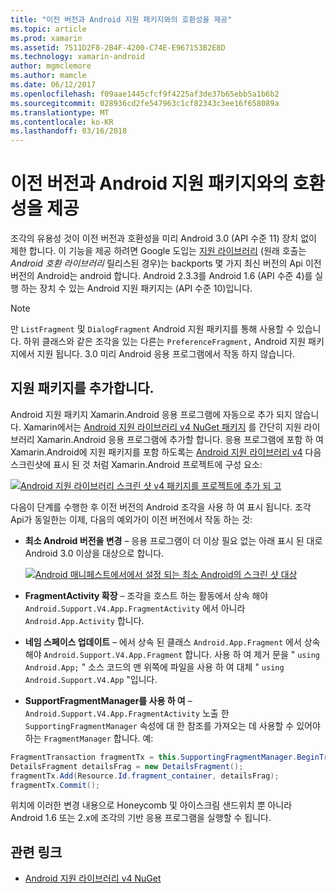 ```yaml
---
title: "이전 버전과 Android 지원 패키지와의 호환성을 제공"
ms.topic: article
ms.prod: xamarin
ms.assetid: 7511D2F8-2B4F-4200-C74E-E967153B2E8D
ms.technology: xamarin-android
author: mgmclemore
ms.author: mamcle
ms.date: 06/12/2017
ms.openlocfilehash: f09aae1445cfcf9f4225af3de37b65ebb5a1b6b2
ms.sourcegitcommit: 028936cd2fe547963c1cf82343c3ee16f658089a
ms.translationtype: MT
ms.contentlocale: ko-KR
ms.lasthandoff: 03/16/2018
---
```

# <a name="providing-backwards-compatibility-with-the-android-support-package"></a>이전 버전과 Android 지원 패키지와의 호환성을 제공

조각의 유용성 것이 이전 버전과 호환성을 미리 Android 3.0 (API 수준 11) 장치 없이 제한 합니다. 이 기능을 제공 하려면 Google 도입는 [지원 라이브러리](http://developer.android.com/sdk/compatibility-library.html) (원래 호출는 *Android 호환 라이브러리* 릴리스된 경우)는 backports 몇 가지 최신 버전의 Api 이전 버전의 Android는 android 합니다. Android 2.3.3를 Android 1.6 (API 수준 4)를 실행 하는 장치 수 있는 Android 지원 패키지는 (API 수준 10)입니다.

> [!NOTE]
> 만 `ListFragment` 및 `DialogFragment` Android 지원 패키지를 통해 사용할 수 있습니다. 하위 클래스와 같은 조각을 있는 다른는 `PreferenceFragment,` Android 지원 패키지에서 지원 됩니다. 3.0 미리 Android 응용 프로그램에서 작동 하지 않습니다. 


## <a name="adding-the-support-package"></a>지원 패키지를 추가합니다.

Android 지원 패키지 Xamarin.Android 응용 프로그램에 자동으로 추가 되지 않습니다. Xamarin에서는 [Android 지원 라이브러리 v4 NuGet 패키지](https://www.nuget.org/packages/Xamarin.Android.Support.v4/) 를 간단히 지원 라이브러리 Xamarin.Android 응용 프로그램에 추가할 합니다. 응용 프로그램에 포함 하 여 Xamarin.Android에 지원 패키지를 포함 하도록는 [Android 지원 라이브러리 v4](https://www.nuget.org/packages/Xamarin.Android.Support.v4/) 다음 스크린샷에 표시 된 것 처럼 Xamarin.Android 프로젝트에 구성 요소: 

[![Android 지원 라이브러리 스크린 샷 v4 패키지를 프로젝트에 추가 되 고](providing-backwards-compatibility-images/02-sml.png)](providing-backwards-compatibility-images/02.png#lightbox)

다음이 단계를 수행한 후 이전 버전의 Android 조각을 사용 하 여 표시 됩니다. 조각 Api가 동일한는 이제, 다음의 예외가이 이전 버전에서 작동 하는 것: 

-   **최소 Android 버전을 변경** &ndash; 응용 프로그램이 더 이상 필요 없는 아래 표시 된 대로 Android 3.0 이상을 대상으로 합니다. 

    [![Android 매니페스트에서에서 설정 되는 최소 Android의 스크린 샷 대상](providing-backwards-compatibility-images/03-sml.png)](providing-backwards-compatibility-images/03.png#lightbox)

-   **FragmentActivity 확장** &ndash; 조각을 호스트 하는 활동에서 상속 해야 `Android.Support.V4.App.FragmentActivity` 에서 아니라 `Android.App.Activity` 합니다. 

-   **네임 스페이스 업데이트** &ndash; 에서 상속 된 클래스 `Android.App.Fragment` 에서 상속 해야 `Android.Support.V4.App.Fragment` 합니다. 사용 하 여 제거 문을 " `using Android.App;` " 소스 코드의 맨 위쪽에 파일을 사용 하 여 대체 " `using Android.Support.V4.App` "입니다. 

-   **SupportFragmentManager를 사용 하 여** &ndash; `Android.Support.V4.App.FragmentActivity` 노출 한 `SupportingFragmentManager` 속성에 대 한 참조를 가져오는 데 사용할 수 있어야 하는 `FragmentManager` 합니다. 예: 

```csharp
FragmentTransaction fragmentTx = this.SupportingFragmentManager.BeginTransaction();
DetailsFragment detailsFrag = new DetailsFragment();
fragmentTx.Add(Resource.Id.fragment_container, detailsFrag);
fragmentTx.Commit();
```

위치에 이러한 변경 내용으로 Honeycomb 및 아이스크림 샌드위치 뿐 아니라 Android 1.6 또는 2.x에 조각의 기반 응용 프로그램을 실행할 수 됩니다. 


## <a name="related-links"></a>관련 링크

- [Android 지원 라이브러리 v4 NuGet](https://www.nuget.org/packages/Xamarin.Android.Support.v4/)
